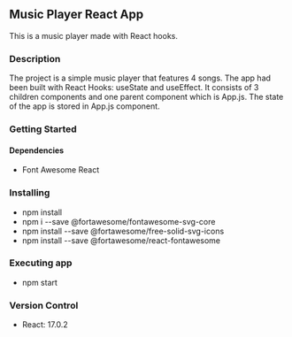 ## Music Player React App

This is a music player made with React hooks. 

### Description

The project is a simple music player that features 4 songs. The app had been built with React Hooks: useState and useEffect. It consists of 3 children components and one parent component which is App.js. The state of the app is stored in App.js component. 

### Getting Started

#### Dependencies
 - Font Awesome React 

### Installing 
-  npm install
-  npm i --save @fortawesome/fontawesome-svg-core
-  npm install --save @fortawesome/free-solid-svg-icons
-  npm install --save @fortawesome/react-fontawesome

### Executing app

-  npm start

### Version Control
- React: 17.0.2
